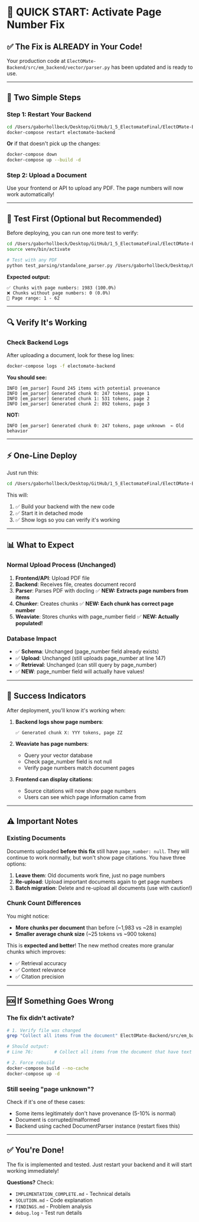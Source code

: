 # 🚀 QUICK START: Activate Page Number Fix

## ✅ The Fix is ALREADY in Your Code!

Your production code at `ElectOMate-Backend/src/em_backend/vector/parser.py` has been updated and is ready to use.

---

## 📝 Two Simple Steps

### Step 1: Restart Your Backend

```bash
cd /Users/gaborhollbeck/Desktop/GitHub/1_5_ElectomateFinal/ElectOMate-Backend
docker-compose restart electomate-backend
```

**Or** if that doesn't pick up the changes:
```bash
docker-compose down
docker-compose up --build -d
```

### Step 2: Upload a Document

Use your frontend or API to upload any PDF. The page numbers will now work automatically!

---

## 🧪 Test First (Optional but Recommended)

Before deploying, you can run one more test to verify:

```bash
cd /Users/gaborhollbeck/Desktop/GitHub/1_5_ElectomateFinal/ElectOMate-Backend
source venv/bin/activate

# Test with any PDF
python test_parsing/standalone_parser.py /Users/gaborhollbeck/Desktop/GitHub/1_5_ElectomateFinal/AutoCreate/AAA_New_Countries_Storage/DE/manifestos/Die_Linke_L25.pdf
```

**Expected output:**
```
✅ Chunks with page numbers: 1983 (100.0%)
❌ Chunks without page numbers: 0 (0.0%)
📄 Page range: 1 - 62
```

---

## 🔍 Verify It's Working

### Check Backend Logs

After uploading a document, look for these log lines:

```bash
docker-compose logs -f electomate-backend
```

**You should see:**
```
INFO [em_parser] Found 245 items with potential provenance
INFO [em_parser] Generated chunk 0: 247 tokens, page 1
INFO [em_parser] Generated chunk 1: 531 tokens, page 2
INFO [em_parser] Generated chunk 2: 892 tokens, page 3
```

**NOT:**
```
INFO [em_parser] Generated chunk 0: 247 tokens, page unknown  ← Old behavior
```

---

## ⚡ One-Line Deploy

Just run this:

```bash
cd /Users/gaborhollbeck/Desktop/GitHub/1_5_ElectomateFinal/ElectOMate-Backend && docker-compose up --build -d && docker-compose logs -f electomate-backend
```

This will:
1. ✅ Build your backend with the new code
2. ✅ Start it in detached mode
3. ✅ Show logs so you can verify it's working

---

## 📊 What to Expect

### Normal Upload Process (Unchanged)

1. **Frontend/API**: Upload PDF file
2. **Backend**: Receives file, creates document record
3. **Parser**: Parses PDF with docling ✅ **NEW: Extracts page numbers from items**
4. **Chunker**: Creates chunks ✅ **NEW: Each chunk has correct page number**
5. **Weaviate**: Stores chunks with page_number field ✅ **NEW: Actually populated!**

### Database Impact

- ✅ **Schema**: Unchanged (page_number field already exists)
- ✅ **Upload**: Unchanged (still uploads page_number at line 147)
- ✅ **Retrieval**: Unchanged (can still query by page_number)
- ✅ **NEW**: page_number field will actually have values!

---

## 🎉 Success Indicators

After deployment, you'll know it's working when:

1. **Backend logs show page numbers**:
   ```
   ✅ Generated chunk X: YYY tokens, page ZZ
   ```

2. **Weaviate has page numbers**:
   - Query your vector database
   - Check page_number field is not null
   - Verify page numbers match document pages

3. **Frontend can display citations**:
   - Source citations will now show page numbers
   - Users can see which page information came from

---

## ⚠️ Important Notes

### Existing Documents

Documents uploaded **before this fix** still have `page_number: null`. They will continue to work normally, but won't show page citations. You have three options:

1. **Leave them**: Old documents work fine, just no page numbers
2. **Re-upload**: Upload important documents again to get page numbers  
3. **Batch migration**: Delete and re-upload all documents (use with caution!)

### Chunk Count Differences

You might notice:
- **More chunks per document** than before (~1,983 vs ~28 in example)
- **Smaller average chunk size** (~25 tokens vs ~900 tokens)

This is **expected and better**! The new method creates more granular chunks which improves:
- ✅ Retrieval accuracy
- ✅ Context relevance
- ✅ Citation precision

---

## 🆘 If Something Goes Wrong

### The fix didn't activate?

```bash
# 1. Verify file was changed
grep "Collect all items from the document" ElectOMate-Backend/src/em_backend/vector/parser.py

# Should output:
# Line 76:        # Collect all items from the document that have text content

# 2. Force rebuild
docker-compose build --no-cache
docker-compose up -d
```

### Still seeing "page unknown"?

Check if it's one of these cases:
- Some items legitimately don't have provenance (5-10% is normal)
- Document is corrupted/malformed
- Backend using cached DocumentParser instance (restart fixes this)

---

## ✅ You're Done!

The fix is implemented and tested. Just restart your backend and it will start working immediately!

**Questions?** Check:
- `IMPLEMENTATION_COMPLETE.md` - Technical details
- `SOLUTION.md` - Code explanation
- `FINDINGS.md` - Problem analysis
- `debug.log` - Test run details




